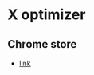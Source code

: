 # X optimizer

## Chrome store

- [link](https://chromewebstore.google.com/detail/x-optimizer/npdpncicgllbfbobialabnmbbkfkdpio?hl=zh-TW)
